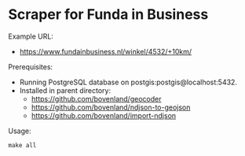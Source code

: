 # Scraper for Funda in Business

Example URL:

  - https://www.fundainbusiness.nl/winkel/4532/+10km/

Prerequisites:

- Running PostgreSQL database on postgis:postgis@localhost:5432.
- Installed in parent directory:
  - https://github.com/bovenland/geocoder
  - https://github.com/bovenland/ndjson-to-geojson
  - https://github.com/bovenland/import-ndjson

Usage:

    make all
